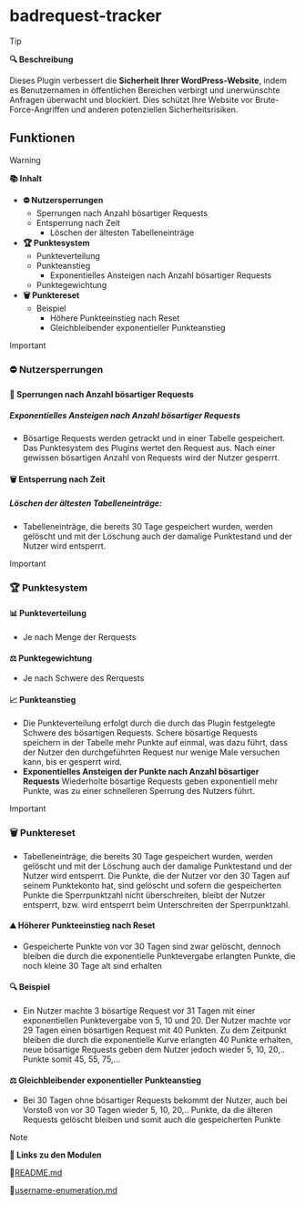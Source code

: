 # badrequest-tracker

> [!TIP]
> **🔍 Beschreibung**
> 
> Dieses Plugin verbessert die **Sicherheit Ihrer WordPress-Website**, indem es Benutzernamen in öffentlichen Bereichen verbirgt und unerwünschte Anfragen überwacht und blockiert. Dies schützt Ihre Website vor Brute-Force-Angriffen und anderen potenziellen Sicherheitsrisiken.

## Funktionen

> [!WARNING]
>  **📚 Inhalt**
> 
>    - **⛔ Nutzersperrungen**
>        - Sperrungen nach Anzahl bösartiger Requests
>        - Entsperrung nach Zeit
>            - Löschen der ältesten Tabelleneinträge
>    - **🏆 Punktesystem**
>        - Punkteverteilung
>        - Punkteanstieg
>            - Exponentielles Ansteigen nach Anzahl bösartiger Requests
>        - Punktegewichtung
>    - **🗑️ Punktereset**
>         - Beispiel
>             - Höhere Punkteeinstieg nach Reset
>             - Gleichbleibender exponentieller Punkteanstieg

> [!IMPORTANT]
>
> ### ⛔ Nutzersperrungen
>    #### 🚫 Sperrungen nach Anzahl bösartiger Requests
>    ##### Exponentielles Ansteigen nach Anzahl bösartiger Requests
>    - Bösartige Requests werden getrackt und in einer Tabelle gespeichert. Das Punktesystem des Plugins wertet den Request aus. Nach einer gewissen bösartigen Anzahl von Requests wird der Nutzer gesperrt.
>    #### 🗑️ Entsperrung nach Zeit
>    ##### Löschen der ältesten Tabelleneinträge:
>    - Tabelleneinträge, die bereits 30 Tage gespeichert wurden, werden gelöscht und mit der Löschung auch der damalige Punktestand und der Nutzer wird entsperrt.


> [!IMPORTANT]
>
> ### 🏆 Punktesystem
>
>    #### 📊 Punkteverteilung
>    - Je nach Menge der Rerquests
>    #### ⚖️ Punktegewichtung
>    - Je nach Schwere des Rerquests
>
>    #### 📈 Punkteanstieg
>    - Die Punkteverteilung erfolgt durch die durch das Plugin festgelegte Schwere des bösartigen Requests. Schere bösartige Requests speichern in der Tabelle mehr Punkte auf einmal, was dazu führt, dass der Nutzer den durchgeführten Request nur wenige Male versuchen kann, bis er gesperrt wird.
>    - **Exponentielles Ansteigen der Punkte nach Anzahl bösartiger Requests**
>    Wiederholte bösartige Requests geben exponentiell mehr Punkte, was zu einer schnelleren Sperrung des Nutzers führt.

> [!IMPORTANT]
>
>  ### 🗑️ Punktereset
> 
>    - Tabelleneinträge, die bereits 30 Tage gespeichert wurden, werden gelöscht und mit der Löschung auch der damalige Punktestand und der Nutzer wird entsperrt. Die Punkte, die der Nutzer vor den 30 Tagen auf seinem Punktekonto hat, sind gelöscht und sofern die gespeicherten Punkte die Sperrpunktzahl nicht überschreiten, bleibt der Nutzer entsperrt, bzw. wird entsperrt beim Unterschreiten der Sperrpunktzahl.
>    #### ⛰️ Höherer Punkteeinstieg nach Reset
>    - Gespeicherte Punkte von vor 30 Tagen sind zwar gelöscht, dennoch bleiben die durch die exponentielle Punktevergabe erlangten Punkte, die noch kleine 30 Tage alt sind erhalten
>
>    #### 🔍 Beispiel
>    - Ein Nutzer machte 3 bösartige Request vor 31 Tagen mit einer exponentiellen Punktevergabe von 5, 10 und 20. Der Nutzer machte vor 29 Tagen einen bösartigen Request mit 40 Punkten. Zu dem Zeitpunkt bleiben die durch die exponentielle Kurve erlangten 40 Punkte erhalten, neue bösartige Requests geben dem Nutzer jedoch wieder 5, 10, 20,.. Punkte somit 45, 55, 75,...
>    #### ⚖️ Gleichbleibender exponentieller Punkteanstieg
>    - Bei 30 Tagen ohne bösartiger Requests bekommt der Nutzer, auch bei Vorstoß von vor 30 Tagen wieder 5, 10, 20,.. Punkte, da die älteren Requests gelöscht bleiben und somit auch die gespeicherten Punkte

> [!Note]
> **🧩 Links zu den Modulen**
>
>    🔗[README.md](../README.md)
> 
>    🔗[username-enumeration.md](username-enumeration.md)
